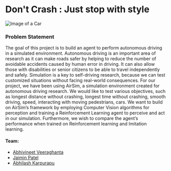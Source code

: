 # Don't Crash : Just stop with style

![Image of a Car](Don't.jpg)

### Problem Statement

The goal of this project is to build an agent to perform autonomous driving in a simulated environment. Autonomous driving is an important area of research as it can make roads safer  by helping to reduce the number of avoidable accidents caused by human error in driving. It can also allow those with disabilities or senior citizens to be able to travel independently and safely. Simulation is a key to self-driving research, because we can test customized situations without facing real-world consequences. For our project, we have been using AirSim, a simulation environment created for autonomous driving research. We would like to test various objectives, such as longest distance without crashing, longest time without crashing, smooth driving, speed, interacting with moving pedestrians, cars. We want to build on AirSim’s framework by employing Computer Vision algorithms for perception and training a Reinforcement Learning agent to perceive and act in our simulation. Furthermore, we wish to compare the agent’s performance when trained on Reinforcement learning and Imitation learning.


#### Team:
* [Abhivineet Veeraghanta](https://www.linkedin.com/in/abhivineet/)
* [Jaimin Patel](https://www.linkedin.com/in/jaimindpatel/)
* [Abhilash Karpurapu](https://www.linkedin.com/in/abhilash-karpurapu-5b7275131/)




